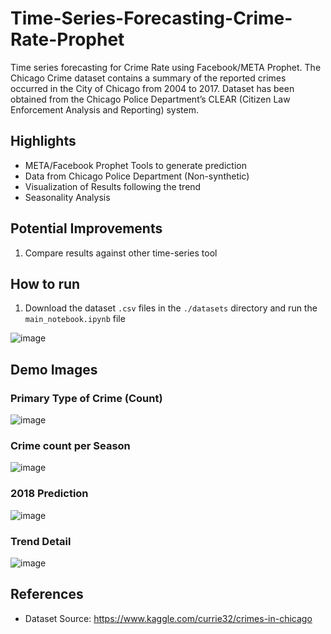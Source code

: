 # Time-Series-Forecasting-Crime-Rate-Prophet
Time series forecasting for Crime Rate using Facebook/META Prophet.
The Chicago Crime dataset contains a summary of the reported crimes occurred in the City of Chicago from 2004 to 2017.
Dataset has been obtained from the Chicago Police Department’s CLEAR (Citizen Law Enforcement Analysis and Reporting) system.

## Highlights
- META/Facebook Prophet Tools to generate prediction
- Data from Chicago Police Department (Non-synthetic)
- Visualization of Results following the trend
- Seasonality Analysis

## Potential Improvements
1. Compare results against other time-series tool

## How to run
1. Download the dataset `.csv` files in the `./datasets` directory and run the `main_notebook.ipynb` file

![image](https://user-images.githubusercontent.com/87340855/219359477-bb844cb2-115f-4234-97de-af98cc21521c.png)


## Demo Images

### Primary Type of Crime (Count)
![image](https://user-images.githubusercontent.com/87340855/219358777-8a7fb241-1aa5-40e4-83e9-7f48723c8c27.png)

### Crime count per Season
![image](https://user-images.githubusercontent.com/87340855/219358957-cb303eb3-ef2e-452a-b6dd-76d741e92dd8.png)

### 2018 Prediction
![image](https://user-images.githubusercontent.com/87340855/219359019-1a521908-e6c7-4a56-9996-6d2074716b19.png)

### Trend Detail
![image](https://user-images.githubusercontent.com/87340855/219359085-616133d1-b67b-478a-9126-d29bf1fd9c7e.png)

## References
- Dataset Source: https://www.kaggle.com/currie32/crimes-in-chicago
